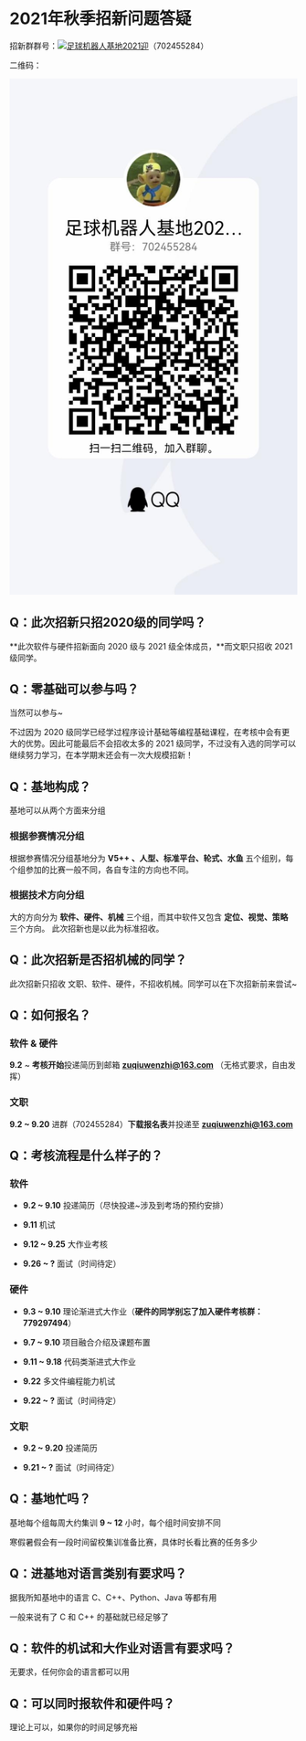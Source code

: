 # 2021年秋季招新问题答疑

招新群群号：<a target="_blank" href="https://qm.qq.com/cgi-bin/qm/qr?k=7Df9OhPz_5wAiVNDaTBuX5IEdbcTtAxx&jump_from=webapi"><img border="0" src="//pub.idqqimg.com/wpa/images/group.png" alt="足球机器人基地2021迎" title="足球机器人基地2021迎"></a>（702455284）

二维码：

<a target="_blank" href="https://qm.qq.com/cgi-bin/qm/qr?k=7Df9OhPz_5wAiVNDaTBuX5IEdbcTtAxx&jump_from=webapi">![](../resource/questions/2021-qrcode.jpg)</a>

## Q：此次招新只招2020级的同学吗？

**此次软件与硬件招新面向 2020 级与 2021 级全体成员，**而文职只招收 2021 级同学。

## Q：零基础可以参与吗？

当然可以参与~

不过因为 2020 级同学已经学过程序设计基础等编程基础课程，在考核中会有更大的优势。因此可能最后不会招收太多的 2021 级同学，不过没有入选的同学可以继续努力学习，在本学期末还会有一次大规模招新！

## Q：基地构成？

基地可以从两个方面来分组

### 根据参赛情况分组

根据参赛情况分组基地分为 **V5++ 、人型、标准平台、轮式、水鱼** 五个组别，每个组参加的比赛一般不同，各自专注的方向也不同。

### 根据技术方向分组

大的方向分为 **软件、硬件、机械** 三个组，而其中软件又包含 **定位、视觉、策略** 三个方向。 此次招新也是以此为标准招收。

## Q：此次招新是否招机械的同学？

此次招新只招收 文职、软件、硬件，不招收机械。同学可以在下次招新前来尝试~

## Q：如何报名？

### 软件 & 硬件

**9.2** ~ **考核开始**投递简历到邮箱 **zuqiuwenzhi@163.com** （无格式要求，自由发挥）

### 文职

**9.2 ~ 9.20** 进群（702455284）**下载报名表**并投递至 **zuqiuwenzhi@163.com**

## Q：考核流程是什么样子的？

### 软件

+ **9.2 ~ 9.10**   投递简历（尽快投递~涉及到考场的预约安排）

+ **9.11**             机试

+ **9.12 ~ 9.25** 大作业考核

+ **9.26 ~ ?**       面试（时间待定）

### 硬件

+ **9.3 ~ 9.10**    理论渐进式大作业（**硬件的同学别忘了加入硬件考核群：779297494**）

+ **9.7 ~ 9.10**    项目融合介绍及课题布置

+ **9.11 ~ 9.18**  代码类渐进式大作业

+ **9.22**              多文件编程能力机试

+ **9.22 ~ ?**        面试（时间待定）

### 文职

+ **9.2 ~ 9.20**    投递简历

+ **9.21 ~ ?**        面试（时间待定）

## Q：基地忙吗？

基地每个组每周大约集训 **9 ~ 12** 小时，每个组时间安排不同

寒假暑假会有一段时间留校集训准备比赛，具体时长看比赛的任务多少

## Q：进基地对语言类别有要求吗？

据我所知基地中的语言 C、C++、Python、Java 等都有用

一般来说有了 C 和 C++ 的基础就已经足够了

## Q：软件的机试和大作业对语言有要求吗？

无要求，任何你会的语言都可以用

## Q：可以同时报软件和硬件吗？

理论上可以，如果你的时间足够充裕

